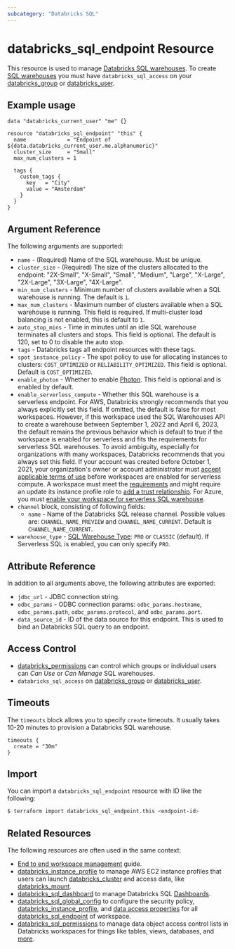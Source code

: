```yaml
---
subcategory: "Databricks SQL"
---
```

# databricks_sql_endpoint Resource

This resource is used to manage [Databricks SQL warehouses](https://docs.databricks.com/sql/admin/sql-endpoints.html). To create [SQL warehouses](https://docs.databricks.com/sql/get-started/concepts.html) you must have `databricks_sql_access` on your [databricks_group](group.md#databricks_sql_access) or [databricks_user](user.md#databricks_sql_access).

## Example usage

```hcl
data "databricks_current_user" "me" {}

resource "databricks_sql_endpoint" "this" {
  name             = "Endpoint of ${data.databricks_current_user.me.alphanumeric}"
  cluster_size     = "Small"
  max_num_clusters = 1

  tags {
    custom_tags {
      key   = "City"
      value = "Amsterdam"
    }
  }
}
```

## Argument Reference

The following arguments are supported:

* `name` - (Required) Name of the SQL warehouse. Must be unique.
* `cluster_size` - (Required) The size of the clusters allocated to the endpoint: "2X-Small", "X-Small", "Small", "Medium", "Large", "X-Large", "2X-Large", "3X-Large", "4X-Large".
* `min_num_clusters` - Minimum number of clusters available when a SQL warehouse is running. The default is `1`.
* `max_num_clusters` - Maximum number of clusters available when a SQL warehouse is running. This field is required. If multi-cluster load balancing is not enabled, this is default to `1`.
* `auto_stop_mins` - Time in minutes until an idle SQL warehouse terminates all clusters and stops. This field is optional. The default is 120, set to 0 to disable the auto stop.
* `tags` - Databricks tags all endpoint resources with these tags.
* `spot_instance_policy` - The spot policy to use for allocating instances to clusters: `COST_OPTIMIZED` or `RELIABILITY_OPTIMIZED`. This field is optional. Default is `COST_OPTIMIZED`.
* `enable_photon` - Whether to enable [Photon](https://databricks.com/product/delta-engine). This field is optional and is enabled by default.
* `enable_serverless_compute` - Whether this SQL warehouse is a serverless endpoint. For AWS, Databricks strongly recommends that you always explicitly set this field. If omitted, the default is false for most workspaces. However, if this workspace used the SQL Warehouses API to create a warehouse between September 1, 2022 and April 6, 2023, the default remains the previous behavior which is default to true if the workspace is enabled for serverless and fits the requirements for serverless SQL warehouses. To avoid ambiguity, especially for organizations with many workspaces, Databricks recommends that you always set this field. If your account was created before October 1, 2021, your organization's owner or account administrator must [accept applicable terms of use](https://docs.databricks.com/sql/admin/serverless.html#accept-terms) before workspaces are enabled for serverless compute. A workspace must meet the [requirements](https://docs.databricks.com/sql/admin/serverless.html#requirements) and might require an update its instance profile role to [add a trust relationship](https://docs.databricks.com/sql/admin/serverless.html#aws-instance-profile-setup). For Azure, you must [enable your workspace for serverless SQL warehouse](https://learn.microsoft.com/azure/databricks/sql/admin/serverless).
* `channel` block, consisting of following fields:
  * `name` - Name of the Databricks SQL release channel. Possible values are: `CHANNEL_NAME_PREVIEW` and `CHANNEL_NAME_CURRENT`. Default is `CHANNEL_NAME_CURRENT`.
* `warehouse_type` - [SQL Warehouse Type](https://docs.databricks.com/sql/admin/sql-endpoints.html#switch-the-sql-warehouse-type-pro-classic-or-serverless): `PRO` or `CLASSIC` (default).  If Serverless SQL is enabled, you can only specify `PRO`.
 
## Attribute Reference

In addition to all arguments above, the following attributes are exported:

* `jdbc_url` - JDBC connection string.
* `odbc_params` - ODBC connection params: `odbc_params.hostname`, `odbc_params.path`, `odbc_params.protocol`, and `odbc_params.port`.
* `data_source_id` - ID of the data source for this endpoint. This is used to bind an Databricks SQL query to an endpoint.

## Access Control

* [databricks_permissions](permissions.md#Job-Endpoint-usage) can control which groups or individual users can *Can Use* or *Can Manage* SQL warehouses.
* `databricks_sql_access` on [databricks_group](group.md#databricks_sql_access) or [databricks_user](user.md#databricks_sql_access).

## Timeouts

The `timeouts` block allows you to specify `create` timeouts. It usually takes 10-20 minutes to provision a Databricks SQL warehouse.

```hcl
timeouts {
  create = "30m"
}
```

## Import

You can import a `databricks_sql_endpoint` resource with ID like the following:

```bash
$ terraform import databricks_sql_endpoint.this <endpoint-id>
```

## Related Resources

The following resources are often used in the same context:

* [End to end workspace management](../guides/workspace-management.md) guide.
* [databricks_instance_profile](instance_profile.md) to manage AWS EC2 instance profiles that users can launch [databricks_cluster](cluster.md) and access data, like [databricks_mount](mount.md).
* [databricks_sql_dashboard](sql_dashboard.md) to manage Databricks SQL [Dashboards](https://docs.databricks.com/sql/user/dashboards/index.html).
* [databricks_sql_global_config](sql_global_config.md) to configure the security policy, [databricks_instance_profile](instance_profile.md), and [data access properties](https://docs.databricks.com/sql/admin/data-access-configuration.html) for all [databricks_sql_endpoint](sql_endpoint.md) of workspace.
* [databricks_sql_permissions](sql_permissions.md) to manage data object access control lists in Databricks workspaces for things like tables, views, databases, and [more](https://docs.databricks.com/security/access-control/table-acls/object-privileges.html).
